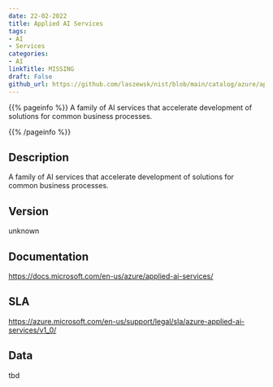 ```yaml
---
date: 22-02-2022
title: Applied AI Services
tags: 
- AI
- Services
categories: 
- AI
linkTitle: MISSING
draft: False         
github_url: https://github.com/laszewsk/nist/blob/main/catalog/azure/applied_ai_services.yaml
---
```


{{% pageinfo %}}
A family of AI services that accelerate development of solutions for
common business processes.

{{% /pageinfo %}}

## Description

A family of AI services that accelerate development of solutions for
common business processes.


## Version

unknown

## Documentation

https://docs.microsoft.com/en-us/azure/applied-ai-services/

## SLA

https://azure.microsoft.com/en-us/support/legal/sla/azure-applied-ai-services/v1_0/

## Data

tbd
